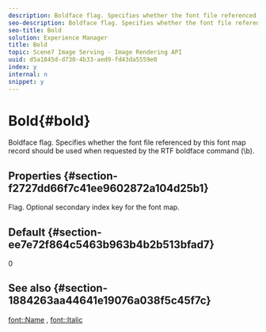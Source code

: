 ```yaml
---
description: Boldface flag. Specifies whether the font file referenced by this font map record should be used when requested by the RTF boldface command (\b).
seo-description: Boldface flag. Specifies whether the font file referenced by this font map record should be used when requested by the RTF boldface command (\b).
seo-title: Bold
solution: Experience Manager
title: Bold
topic: Scene7 Image Serving - Image Rendering API
uuid: d5a1845d-d730-4b33-aed9-fd43da5559e0
index: y
internal: n
snippet: y
---
```


# Bold{#bold}

Boldface flag. Specifies whether the font file referenced by this font map record should be used when requested by the RTF boldface command (\b).

## Properties {#section-f2727dd66f7c41ee9602872a104d25b1}

Flag. Optional secondary index key for the font map.

## Default {#section-ee7e72f864c5463b963b4b2b513bfad7}

0

## See also {#section-1884263aa44641e19076a038f5c45f7c}

[font::Name](r_name_font.md#reference_C55889877DC54AABB60734DCDE86EE76) , [font::Italic](../../../../../is_api/image_catalog/image-serving-api-ref/c-image-catalog-reference/c-font-map-reference/r-italic-font.md#reference-dc04a532b34a41af81b0b9644acfaad6) 
